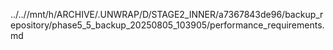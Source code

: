 ../..//mnt/h/ARCHIVE/.UNWRAP/D/STAGE2_INNER/a7367843de96/backup_repository/phase5_5_backup_20250805_103905/performance_requirements.md